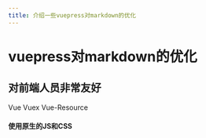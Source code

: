 ```yaml
---
title: 介绍一些vuepress对markdown的优化
---
```


# vuepress对markdown的优化


## 对前端人员非常友好

 Vue <Badge text="2.5.0+"/> 
 Vuex <Badge text="beta" type="warn" vertical="top"/> 
 Vue-Resource<Badge text="废弃" vertical="middle" type="error"/>

<!--样式内容-->
<style>
.box {
  width: 100%;
  height: 100px;
  line-height: 100px;
  text-align: center;
  color: #fff;
  background-color: #58a;
}
</style>

<!--.md内容-->
#### 使用原生的JS和CSS
<div id="container"></div>

<!--js内容-->
<script>
window.onload = function() {
  var dom = document.getElementById('container');
  dom.innerHTML = 'box content'
  dom.className = 'box'
}
</script>
